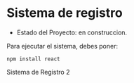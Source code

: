 <h1> Sistema de registro</h1>

- Estado del Proyecto: en construccion.

Para ejecutar el sistema, debes poner:

```npm install react```

Sistema de Registro 2
